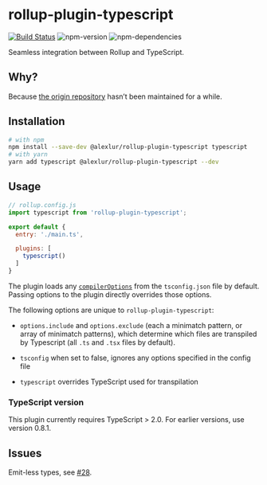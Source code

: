 # rollup-plugin-typescript
[![Build Status](https://travis-ci.org/alexlur/rollup-plugin-typescript.svg?branch=master)](https://travis-ci.org/alexlur/rollup-plugin-typescript)
![npm-version](https://img.shields.io/npm/v/@alexlur/rollup-plugin-typescript.svg?maxAge=2592000)
![npm-dependencies](https://img.shields.io/david/alexlur/rollup-plugin-typescript.svg?maxAge=2592000)

Seamless integration between Rollup and TypeScript.

## Why?
Because [the origin repository](https://github.com/rollup/rollup-plugin-typescript) hasn’t been maintained for a while.

## Installation

```bash
# with npm
npm install --save-dev @alexlur/rollup-plugin-typescript typescript
# with yarn
yarn add typescript @alexlur/rollup-plugin-typescript --dev
```

## Usage

```js
// rollup.config.js
import typescript from 'rollup-plugin-typescript';

export default {
  entry: './main.ts',

  plugins: [
    typescript()
  ]
}
```

The plugin loads any [`compilerOptions`](http://www.typescriptlang.org/docs/handbook/compiler-options.html) from the `tsconfig.json` file by default. Passing options to the plugin directly overrides those options.

The following options are unique to `rollup-plugin-typescript`:

* `options.include` and `options.exclude` (each a minimatch pattern, or array of minimatch patterns), which determine which files are transpiled by Typescript (all `.ts` and `.tsx` files by default).

* `tsconfig` when set to false, ignores any options specified in the config file

* `typescript` overrides TypeScript used for transpilation

### TypeScript version
This plugin currently requires TypeScript > 2.0. For earlier versions, use version 0.8.1.

## Issues
Emit-less types, see [#28](https://github.com/alexlur/rollup-plugin-typescript/issues/28).

